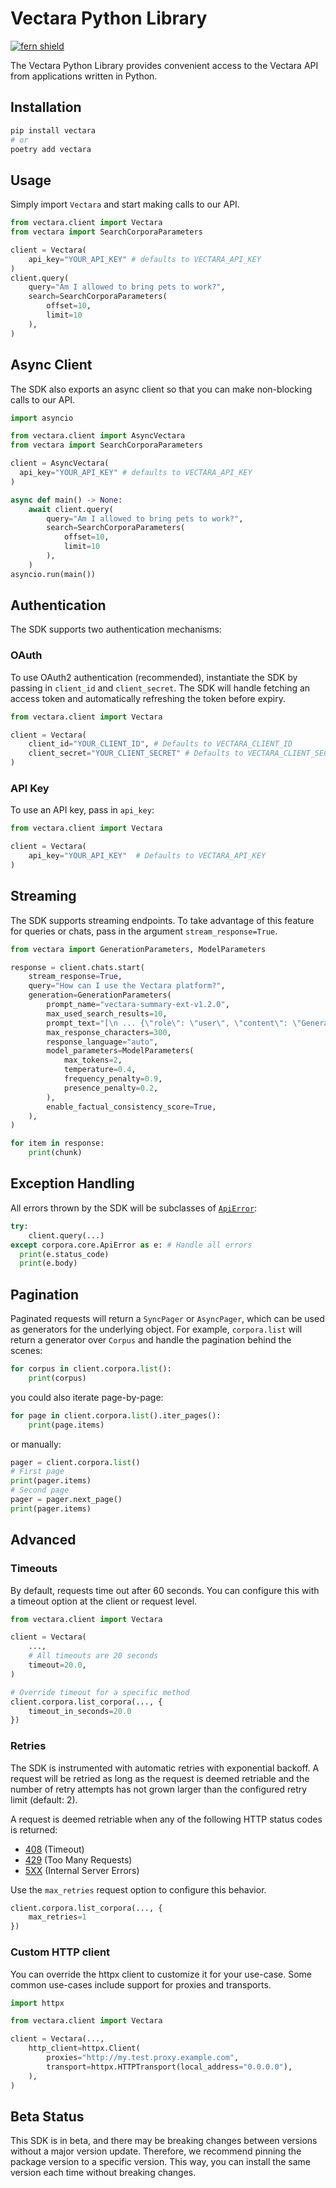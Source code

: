 # Vectara Python Library

[![fern shield](https://img.shields.io/badge/%F0%9F%8C%BF-SDK%20generated%20by%20Fern-brightgreen)](https://github.com/fern-api/fern)

The Vectara Python Library provides convenient access to the Vectara API from applications written in Python.

## Installation

```sh
pip install vectara
# or
poetry add vectara
```

## Usage
Simply import `Vectara` and start making calls to our API.

```python
from vectara.client import Vectara
from vectara import SearchCorporaParameters

client = Vectara(
    api_key="YOUR_API_KEY" # defaults to VECTARA_API_KEY
)
client.query(
    query="Am I allowed to bring pets to work?",
    search=SearchCorporaParameters(
        offset=10,
        limit=10
    ),
)
```

## Async Client
The SDK also exports an async client so that you can make non-blocking calls to our API.

```python
import asyncio

from vectara.client import AsyncVectara
from vectara import SearchCorporaParameters

client = AsyncVectara(
  api_key="YOUR_API_KEY" # defaults to VECTARA_API_KEY
)

async def main() -> None:
    await client.query(
        query="Am I allowed to bring pets to work?",
        search=SearchCorporaParameters(
            offset=10,
            limit=10
        ),
    )
asyncio.run(main())
```

## Authentication

The SDK supports two authentication mechanisms: 

### OAuth

To use OAuth2 authentication (recommended), instantiate the SDK by passing in `client_id` and `client_secret`. The SDK 
will handle fetching an access token and automatically refreshing the token before expiry. 

```python
from vectara.client import Vectara

client = Vectara(
    client_id="YOUR_CLIENT_ID", # Defaults to VECTARA_CLIENT_ID
    client_secret="YOUR_CLIENT_SECRET" # Defaults to VECTARA_CLIENT_SECRET
)
```

### API Key

To use an API key, pass in `api_key`:

```python
from vectara.client import Vectara

client = Vectara(
    api_key="YOUR_API_KEY"  # Defaults to VECTARA_API_KEY
)
```

## Streaming
The SDK supports streaming endpoints. To take advantage of this feature for queries or chats, pass in the argument 
`stream_response=True`. 

```python
from vectara import GenerationParameters, ModelParameters

response = client.chats.start(
    stream_response=True,
    query="How can I use the Vectara platform?",
    generation=GenerationParameters(
        prompt_name="vectara-summary-ext-v1.2.0",
        max_used_search_results=10,
        prompt_text="[\n ... {\"role\": \"user\", \"content\": \"Generate a summary for the query '\''${vectaraQuery}'\'' based on the above results.\"} ... \n] \n",
        max_response_characters=300,
        response_language="auto",
        model_parameters=ModelParameters(
            max_tokens=2,
            temperature=0.4,
            frequency_penalty=0.9,
            presence_penalty=0.2,
        ),
        enable_factual_consistency_score=True,
    ),
)

for item in response:
    print(chunk)
```

## Exception Handling
All errors thrown by the SDK will be subclasses of [`ApiError`](./src/vectara/core/api_error.py):

```python
try:
    client.query(...)
except corpora.core.ApiError as e: # Handle all errors
  print(e.status_code)
  print(e.body)
```

## Pagination

Paginated requests will return a `SyncPager` or `AsyncPager`, which can be used as generators for the underlying object. For example, `corpora.list` will return a generator over `Corpus` and handle the pagination behind the scenes:

```python
for corpus in client.corpora.list():
    print(corpus)
```

you could also iterate page-by-page:

```python
for page in client.corpora.list().iter_pages():
    print(page.items)
```

or manually: 

```python
pager = client.corpora.list()
# First page
print(pager.items)
# Second page
pager = pager.next_page()
print(pager.items)
```

## Advanced 

### Timeouts

By default, requests time out after 60 seconds. You can configure this with a
timeout option at the client or request level.

```python
from vectara.client import Vectara

client = Vectara(
    ...,
    # All timeouts are 20 seconds
    timeout=20.0,
)

# Override timeout for a specific method
client.corpora.list_corpora(..., {
    timeout_in_seconds=20.0
})
```

### Retries

The SDK is instrumented with automatic retries with exponential backoff. A request will be
retried as long as the request is deemed retriable and the number of retry attempts has not grown larger
than the configured retry limit (default: 2).

A request is deemed retriable when any of the following HTTP status codes is returned:

- [408](https://developer.mozilla.org/en-US/docs/Web/HTTP/Status/408) (Timeout)
- [429](https://developer.mozilla.org/en-US/docs/Web/HTTP/Status/429) (Too Many Requests)
- [5XX](https://developer.mozilla.org/en-US/docs/Web/HTTP/Status/500) (Internal Server Errors)

Use the `max_retries` request option to configure this behavior.

```python
client.corpora.list_corpora(..., {
    max_retries=1
})
```

### Custom HTTP client

You can override the httpx client to customize it for your use-case. Some common use-cases
include support for proxies and transports.

```python
import httpx

from vectara.client import Vectara

client = Vectara(...,
    http_client=httpx.Client(
        proxies="http://my.test.proxy.example.com",
        transport=httpx.HTTPTransport(local_address="0.0.0.0"),
    ),
)
```

## Beta Status

This SDK is in beta, and there may be breaking changes between versions without a major 
version update. Therefore, we recommend pinning the package version to a specific version. 
This way, you can install the same version each time without breaking changes.

